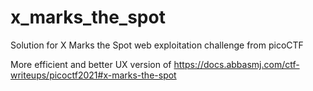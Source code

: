# x_marks_the_spot
Solution for X Marks the Spot web exploitation challenge from picoCTF

More efficient and better UX version of https://docs.abbasmj.com/ctf-writeups/picoctf2021#x-marks-the-spot
